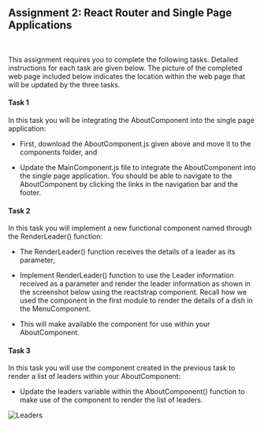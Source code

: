 ## Assignment 2: React Router and Single Page Applications

&nbsp;

This assignment requires you to complete the following tasks. Detailed instructions for each task are given below. The 
picture of the completed web page included below indicates the location within the web page that will be updated by the 
three tasks.

#### **Task 1**

In this task you will be integrating the AboutComponent into the single page application:

* First, download the AboutComponent.js given above and move it to the components folder, and

* Update the MainComponent.js file to integrate the AboutComponent into the single page application. You should be able 
to navigate to the AboutComponent by clicking the links in the navigation bar and the footer.

#### **Task 2**

In this task you will implement a new functional component named <RenderLeader> through the RenderLeader() function:

* The RenderLeader() function receives the details of a leader as its  parameter,

* Implement RenderLeader() function to use the Leader information received as a parameter and render the leader 
information as shown in the screenshot below using the reactstrap <Media> component. Recall how we used the <Media> 
component in the first module to render the details of a dish in the MenuComponent.

* This will make available the <RenderLeader> component for use within your AboutComponent.

#### **Task 3**

In this task you will use the <RenderLeader> component created in the previous task to render a list of leaders within 
your AboutComponent:

* Update the leaders variable within the AboutComponent() function to make use of the <RenderLeader> component to render 
the list of leaders.

![Leaders](FSWebDev-HKST/FrontEndReact/Module2/leaders.png)